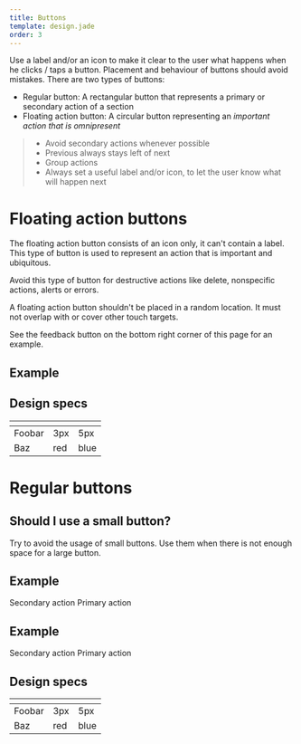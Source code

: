 ```yaml
---
title: Buttons
template: design.jade
order: 3
---
```


Use a label and/or an icon to make it clear to the user what happens when he clicks / taps a button. Placement and behaviour of buttons should avoid mistakes. There are two types of buttons:

- Regular button: A rectangular button that represents a primary or secondary action of a section
- Floating action button: A circular button representing an *important action that is omnipresent*

> - Avoid secondary actions whenever possible
> - Previous always stays left of next
> - Group actions
> - Always set a useful label and/or icon, to let the user know what will happen next

# Floating action buttons

The floating action button consists of an icon only, it can't contain a label. This type of button
is used to represent an action that is important and ubiquitous.

Avoid this type of button for destructive actions like delete, nonspecific actions, alerts or errors.

A floating action button shouldn't be placed in a random location. It must not overlap with or cover other touch targets.  

See the feedback button on the bottom right corner of this page for an example.

## Example

<div>
  <a class="button button--floating icon icon--feedback"></a>
</div>

## Design specs

|    | <i class="icon icon--mobile" ></i> | <i class="icon icon--desktop" ></i> |
| -- | -- | -- |
| Foobar | <div class="table__row__item__content__label" ><i class="icon icon--mobile" ></i></div> 3px | <div class="table__row__item__content__label" ><i class="icon icon--desktop" ></i></div> 5px |
| Baz | <div class="table__row__item__content__label" ><i class="icon icon--mobile" ></i></div> red | <div class="table__row__item__content__label" ><i class="icon icon--desktop" ></i></div> blue |

# Regular buttons

## Should I use a small button?

Try to avoid the usage of small buttons. Use them when there is not enough space for a large button.

## Example

<div>
  <a class="button button--secondary">Secondary action</a>
  <a class="button icon icon--arrow-right"> Primary action</a>
</div>

## Example

<div>
  <a class="button button--small button--secondary icon--arrow-left"> Secondary action</a>
  <a class="button button--small">Primary action</a>
</div>

## Design specs

|    | <i class="icon icon--mobile" ></i> | <i class="icon icon--desktop" ></i> |
| -- | -- | -- |
| Foobar | <div class="table__row__item__content__label" ><i class="icon icon--mobile" ></i></div> 3px | <div class="table__row__item__content__label" ><i class="icon icon--desktop" ></i></div> 5px |
| Baz | <div class="table__row__item__content__label" ><i class="icon icon--mobile" ></i></div> red | <div class="table__row__item__content__label" ><i class="icon icon--desktop" ></i></div> blue |
<!-- Copyright AXA Versicherungen AG 2015 -->
